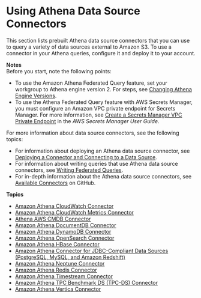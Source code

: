 # Using Athena Data Source Connectors<a name="athena-prebuilt-data-connectors"></a>

This section lists prebuilt Athena data source connectors that you can use to query a variety of data sources external to Amazon S3\. To use a connector in your Athena queries, configure it and deploy it to your account\. 

**Notes**  
Before you start, note the following points:
+ To use the Amazon Athena Federated Query feature, set your workgroup to Athena engine version 2\. For steps, see [Changing Athena Engine Versions](engine-versions-changing.md)\.
+  To use the Athena Federated Query feature with AWS Secrets Manager, you must configure an Amazon VPC private endpoint for Secrets Manager\. For more information, see [Create a Secrets Manager VPC Private Endpoint](https://docs.aws.amazon.com/secretsmanager/latest/userguide/vpc-endpoint-overview.html#vpc-endpoint-create) in the *AWS Secrets Manager User Guide*\. 

For more information about data source connectors, see the following topics:
+ For information about deploying an Athena data source connector, see [Deploying a Connector and Connecting to a Data Source](connect-to-a-data-source-lambda.md)\. 
+ For information about writing queries that use Athena data source connectors, see [Writing Federated Queries](writing-federated-queries.md)\.
+ For in\-depth information about the Athena data source connectors, see [Available Connectors](https://github.com/awslabs/aws-athena-query-federation/wiki/Available-Connectors) on GitHub\. 

**Topics**
+ [Amazon Athena CloudWatch Connector](athena-prebuilt-data-connectors-cwlogs.md)
+ [Amazon Athena CloudWatch Metrics Connector](athena-prebuilt-data-connectors-cwmetrics.md)
+ [Athena AWS CMDB Connector](athena-prebuilt-data-connectors-cmdb.md)
+ [Amazon Athena DocumentDB Connector](athena-prebuilt-data-connectors-docdb.md)
+ [Amazon Athena DynamoDB Connector](athena-prebuilt-data-connectors-dynamodb.md)
+ [Amazon Athena OpenSearch Connector](athena-prebuilt-data-connectors-elasticsearch.md)
+ [Amazon Athena HBase Connector](athena-prebuilt-data-connectors-hbase.md)
+ [Amazon Athena Connector for JDBC\-Compliant Data Sources \(PostgreSQL, MySQL, and Amazon Redshift\)](athena-prebuilt-data-connectors-jdbc.md)
+ [Amazon Athena Neptune Connector](athena-prebuilt-data-connectors-neptune.md)
+ [Amazon Athena Redis Connector](athena-prebuilt-data-connectors-redis.md)
+ [Amazon Athena Timestream Connector](athena-prebuilt-data-connectors-timestream.md)
+ [Amazon Athena TPC Benchmark DS \(TPC\-DS\) Connector](athena-prebuilt-data-connectors-tpcds.md)
+ [Amazon Athena Vertica Connector](athena-prebuilt-data-connectors-vertica.md)